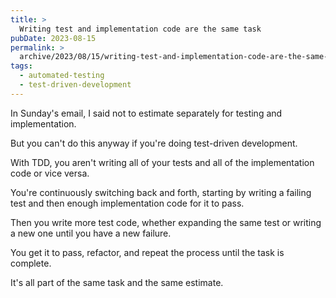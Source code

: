 ```yaml
---
title: >
  Writing test and implementation code are the same task
pubDate: 2023-08-15
permalink: >
  archive/2023/08/15/writing-test-and-implementation-code-are-the-same-task
tags:
  - automated-testing
  - test-driven-development
---
```


In Sunday's email, I said not to estimate separately for testing and implementation.

But you can't do this anyway if you're doing test-driven development.

With TDD, you aren't writing all of your tests and all of the implementation code or vice versa.

You're continuously switching back and forth, starting by writing a failing test and then enough implementation code for it to pass.

Then you write more test code, whether expanding the same test or writing a new one until you have a new failure.

You get it to pass, refactor, and repeat the process until the task is complete.

It's all part of the same task and the same estimate.
